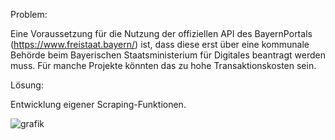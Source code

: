 Problem:

Eine Voraussetzung für die Nutzung der offiziellen API des BayernPortals (https://www.freistaat.bayern/)  ist, dass diese erst über eine kommunale Behörde beim Bayerischen Staatsministerium für Digitales beantragt werden muss. Für manche Projekte könnten das zu hohe Transaktionskosten sein.

Lösung:

Entwicklung eigener Scraping-Funktionen.


![grafik](https://user-images.githubusercontent.com/66714895/103211122-964a9100-4907-11eb-8463-2ca41cb8b07e.png)
